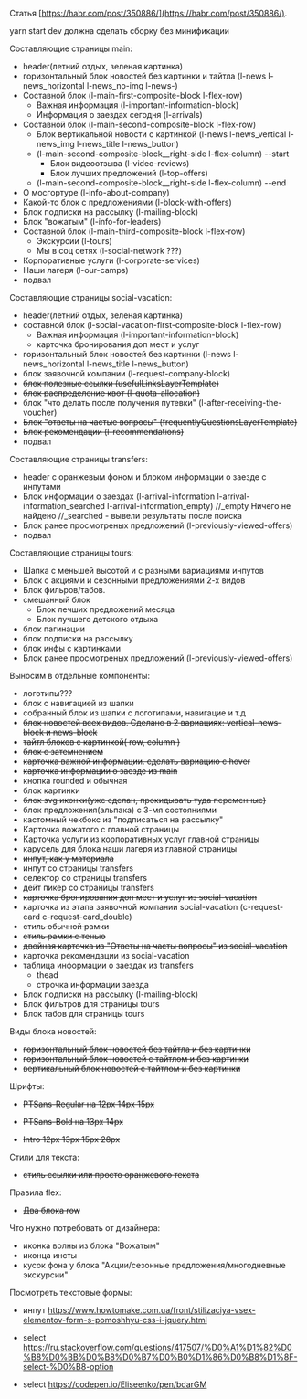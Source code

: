 Статья [https://habr.com/post/350886/](https://habr.com/post/350886/).

yarn start dev должна сделать сборку без минификации

Составляющие страницы main:

- header(летний отдых, зеленая картинка)
- горизонтальный блок новостей без картинки и тайтла (l-news l-news_horizontal l-news_no-img l-news-)
- Составной блок (l-main-first-composite-block l-flex-row)
  - Важная информация (l-important-information-block)
  - Информация о заездах сегодня (l-arrivals)
- Составной блок (l-main-second-composite-block l-flex-row)
  - Блок вертикальной новости с картинкой (l-news l-news_vertical l-news_img l-news_title l-news_button)
  - (l-main-second-composite-block\_\_right-side l-flex-column) --start
    - Блок видеоотзыва (l-video-reviews)
    - Блок лучших предложений (l-top-offers)
  - (l-main-second-composite-block\_\_right-side l-flex-column) --end
- О мосгортуре (l-info-about-company)
- Какой-то блок с предложениями (l-block-with-offers)
- Блок подписки на рассылку (l-mailing-block)
- Блок "вожатым" (l-info-for-leaders)
- Составной блок (l-main-third-composite-block l-flex-row)
  - Экскурсии (l-tours)
  - Мы в соц сетях (l-social-network ???)
- Корпоративные услуги (l-corporate-services)
- Наши лагеря (l-our-camps)
- подвал

Составляющие страницы social-vacation:

- header(летний отдых, зеленая картинка)
- составной блок (l-social-vacation-first-composite-block l-flex-row)
  - Важная информация (l-important-information-block)
  - карточка бронирования доп мест и услуг
- горизонтальный блок новостей без картинки (l-news l-news_horizontal l-news_title l-news_button)
- блок заявочной компании (l-request-company-block)
- ~~блок полезные ссылки (usefulLinksLayerTemplate)~~
- ~~блок распределение квот (l-quota-allocation)~~
- блок "что делать после получения путевки" (l-after-receiving-the-voucher)
- ~~Блок "ответы на частые вопросы" (frequentlyQuestionsLayerTemplate)~~
- ~~Блок рекомендации (l-recommendations)~~
- подвал

Составляющие страницы transfers:

- header с оранжевым фоном и блоком информации о заезде с инпутами
- Блок информации о заездах (l-arrival-information l-arrival-information_searched l-arrival-information_empty) //\_empty Ничего не найдено //\_searched - вывели результаты после поиска
- Блок ранее просмотреных предложений (l-previously-viewed-offers)
- подвал

Составляющие страницы tours:

- Шапка с меньшей высотой и с разными вариациями инпутов
- Блок с акциями и сезонными предложениями 2-х видов
- Блок фильров/табов.
- смешанный блок
  - Блок лечших предложений месяца
  - Блок лучшего детского отдыха
- блок пагинации
- блок подписки на рассылку
- блок инфы с картинками
- Блок ранее просмотреных предложений (l-previously-viewed-offers)

Выносим в отдельные компоненты:

- логотипы???
- блок с навигацией из шапки
- собранный блок из шапки с логотипами, навигацие и т.д
- ~~блок новостей всех видов. Сделано в 2 вариациях: vertical-news-block и news-block~~
- ~~тайтл блоков c картинкой( row, column )~~
- ~~блок с затемнением~~
- ~~карточка важной информации. сделать вариацию с hover~~
- ~~карточка информации о заезде из main~~
- кнопка rounded и обычная
- блок картинки
- ~~блок svg иконки(уже сделан, прокидывать туда переменные)~~
- блок предложения(альпака) с 3-мя состояниями
- кастомный чекбокс из "подписаться на рассылку"
- Карточка вожатого с главной страницы
- Карточка услуги из корпоративных услуг главной страницы
- карусель для блока наши лагеря из главной страницы
- ~~инпут, как у материала~~
- инпут со страницы transfers
- селектор со страницы transfers
- дейт пикер со страницы transfers
- ~~карточка бронирования доп мест и услуг из social-vacation~~
- карточка из этапа заявочной компании social-vacation (с-request-card с-request-card_double)
- ~~стиль обычной рамки~~
- ~~стиль рамки с тенью~~
- ~~двойная карточка из "Ответы на часты вопросы" из social-vacation~~
- карточка рекомендации из social-vacation
- таблица информации о заездах из transfers
  - thead
  - строчка информации заезда
- Блок подписки на рассылку (l-mailing-block)
- Блок фильтров для страницы tours
- Блок табов для страницы tours

Виды блока новостей:

- ~~горизонтальный блок новостей без тайтла и без картинки~~
- ~~горизонтальный блок новостей с тайтлом и без картинки~~
- ~~вертикальный блок новостей с тайтлом и без картинки~~

Шрифты:

- ~~PTSans-Regular на 12px 14px 15px~~

- ~~PTSans-Bold на 13px 14px~~

- ~~Intro 12px 13px 15px 28px~~

Стили для текста:

- ~~стиль ссылки или просто оранжевого текста~~

Правила flex:

- ~~Два блока row~~

Что нужно потребовать от дизайнера:

- иконка волны из блока "Вожатым"
- иконца инсты
- кусок фона у блока "Акции/сезонные предложения/многодневные экскурсии"

Посмотреть текстовые формы:

- инпут https://www.howtomake.com.ua/front/stilizaciya-vsex-elementov-form-s-pomoshhyu-css-i-jquery.html
- select https://ru.stackoverflow.com/questions/417507/%D0%A1%D1%82%D0%B8%D0%BB%D0%B8%D0%B7%D0%B0%D1%86%D0%B8%D1%8F-select-%D0%B8-option

- select https://codepen.io/Eliseenko/pen/bdarGM
